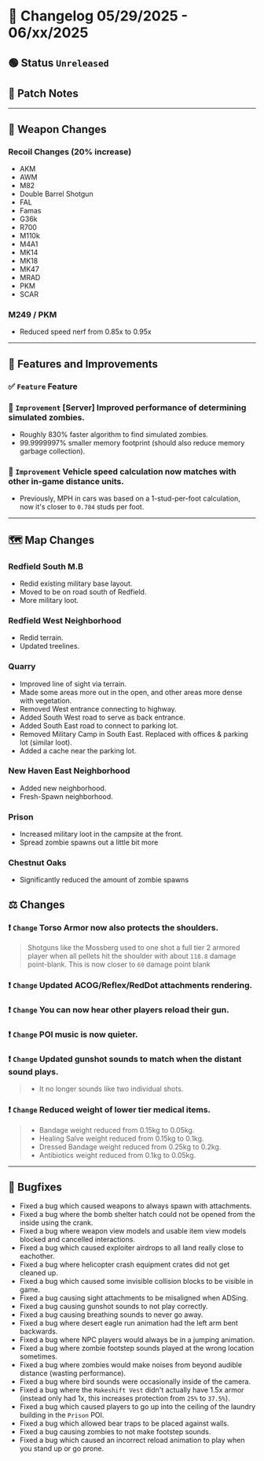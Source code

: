 # 📑 Changelog 05/29/2025 - 06/xx/2025

## 🟢 Status `Unreleased`

## 💬 Patch Notes

________
## 🔫 Weapon Changes

### Recoil Changes (20% increase)
- AKM
- AWM
- M82
- Double Barrel Shotgun
- FAL
- Famas
- G36k
- R700
- M110k
- M4A1
- MK14
- MK18
- MK47
- MRAD
- PKM
- SCAR

### M249 / PKM
- Reduced speed nerf from 0.85x to 0.95x

________

## 📢 Features and Improvements

### ✅ `Feature` Feature

### 🔼 `Improvement` [Server] Improved performance of determining simulated zombies.
- Roughly 830% faster algorithm to find simulated zombies.
- 99.9999997% smaller memory footprint (should also reduce memory garbage collection).

### 🔼 `Improvement` Vehicle speed calculation now matches with other in-game distance units.
- Previously, MPH in cars was based on a 1-stud-per-foot calculation, now it's closer to `0.784` studs per foot.

________

## 🗺️ Map Changes

### Redfield South M.B
- Redid existing military base layout.
- Moved to be on road south of Redfield.
- More military loot.

### Redfield West Neighborhood
- Redid terrain.
- Updated treelines.

### Quarry
- Improved line of sight via terrain.
- Made some areas more out in the open, and other areas more dense with vegetation.
- Removed West entrance connecting to highway.
- Added South West road to serve as back entrance.
- Added South East road to connect to parking lot.
- Removed Military Camp in South East. Replaced with offices & parking lot (similar loot).
- Added a cache near the parking lot.

### New Haven East Neighborhood
- Added new neighborhood.
- Fresh-Spawn neighborhood.

### Prison
- Increased military loot in the campsite at the front.
- Spread zombie spawns out a little bit more

### Chestnut Oaks
- Significantly reduced the amount of zombie spawns

## ⚖️ Changes

### ❗ `Change` Torso Armor now also protects the shoulders.
> Shotguns like the Mossberg used to one shot a full tier 2 armored player
> when all pellets hit the shoulder with about `118.8` damage point-blank.
> This is now closer to `60` damage point blank

### ❗ `Change` Updated ACOG/Reflex/RedDot attachments rendering.

### ❗ `Change` You can now hear other players reload their gun.

### ❗ `Change` POI music is now quieter.

### ❗ `Change` Updated gunshot sounds to match when the distant sound plays.
>- It no longer sounds like two individual shots.

### ❗ `Change` Reduced weight of lower tier medical items.
>- Bandage weight reduced from 0.15kg to 0.05kg.
>- Healing Salve weight reduced from 0.15kg to 0.1kg.
>- Dressed Bandage weight reduced from 0.25kg to 0.2kg.
>- Antibiotics weight reduced from 0.1kg to 0.05kg.

________

## 🐛 Bugfixes
- Fixed a bug which caused weapons to always spawn with attachments.
- Fixed a bug where the bomb shelter hatch could not be opened from the inside using the crank.
- Fixed a bug where weapon view models and usable item view models blocked and cancelled interactions.
- Fixed a bug which caused exploiter airdrops to all land really close to eachother.
- Fixed a bug where helicopter crash equipment crates did not get cleaned up.
- Fixed a bug which caused some invisible collision blocks to be visible in game.
- Fixed a bug causing sight attachments to be misaligned when ADSing.
- Fixed a bug causing gunshot sounds to not play correctly.
- Fixed a bug causing breathing sounds to never go away.
- Fixed a bug where desert eagle run animation had the left arm bent backwards.
- Fixed a bug where NPC players would always be in a jumping animation.
- Fixed a bug where zombie footstep sounds played at the wrong location sometimes.
- Fixed a bug where zombies would make noises from beyond audible distance (wasting performance).
- Fixed a bug where bird sounds were occasionally inside of the camera.
- Fixed a bug where the `Makeshift Vest` didn't actually have 1.5x armor (instead only had 1x, this increases protection from `25%` to `37.5%`).
- Fixed a bug which caused players to go up into the ceiling of the laundry building in the `Prison` POI.
- Fixed a bug which allowed bear traps to be placed against walls.
- Fixed a bug causing zombies to not make footstep sounds.
- Fixed a bug which caused an incorrect reload animation to play when you stand up or go prone.
